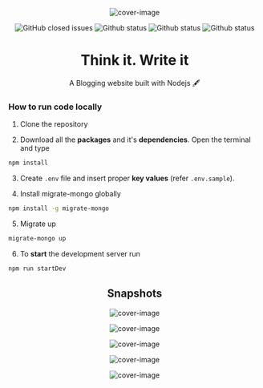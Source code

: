 <p align="center">
  <img alt="cover-image" src="./public/img/coverImage.svg">
</p>
<p align="center">
  <img alt="GitHub closed issues" src="https://img.shields.io/github/issues-closed/tanmayc07/Blog-App?color=Blue">

  <img alt="Github status" src="https://img.shields.io/badge/status-In Progress-brightgreen">

  <img alt="Github status" src="https://img.shields.io/badge/Nodejs->=12.0.0-brightgreen">

  <img alt="Github status" src="https://img.shields.io/badge/license-MIT-brightgreen">
</p>
<p>
  <h1 align="center">Think it. Write it</h1>
 <p align="center">A Blogging website built with Nodejs 🖋️</p>
</p>



### **How to run code locally**

1. Clone the repository

2. Download all the **packages** and it's **dependencies**. Open the terminal and type

```bash
npm install
```

3. Create `.env` file and insert proper **key values** (refer `.env.sample`).

4. Install migrate-mongo globally

```bash
npm install -g migrate-mongo
``` 
5. Migrate up

```bash
migrate-mongo up
```

6. To **start** the development server run

```bash
npm run startDev
```
<p>
  <h2 align="center">Snapshots</h2>
</p>
<p align="center">
  <img alt="cover-image" src="https://i.ibb.co/mChtPS4/snap1.png">
</p>
<p align="center">
  <img alt="cover-image" src="https://i.ibb.co/XVzN8w0/snap2.png">
</p>
<p align="center">
  <img alt="cover-image" src="https://i.ibb.co/JkTKcD5/snap3.png">
</p>
<p align="center">
  <img alt="cover-image" src="https://i.ibb.co/BnPnJPw/snap4.png">
</p>
<p align="center">
  <img alt="cover-image" src="https://i.ibb.co/7V6zXZk/snap5.png">
</p>

<!-- [![Generic badge](https://img.shields.io/badge/Status-In_Progress-green.svg)](https://shields.io/) -->

<!-- [![GitHub license](https://img.shields.io/github/license/Naereen/StrapDown.js.svg)](https://github.com/Naereen/StrapDown.js/blob/master/LICENSE) -->
